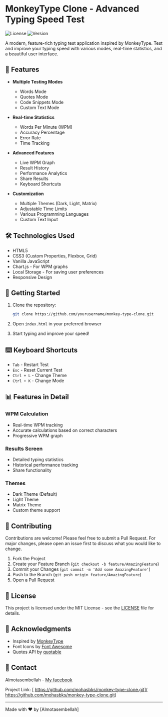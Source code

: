 # MonkeyType Clone - Advanced Typing Speed Test

![License](https://img.shields.io/badge/license-MIT-blue.svg)
![Version](https://img.shields.io/badge/version-1.0.0-green.svg)

A modern, feature-rich typing test application inspired by MonkeyType. Test and improve your typing speed with various modes, real-time statistics, and a beautiful user interface.

## 🚀 Features

- **Multiple Testing Modes**
  - Words Mode
  - Quotes Mode
  - Code Snippets Mode
  - Custom Text Mode

- **Real-time Statistics**
  - Words Per Minute (WPM)
  - Accuracy Percentage
  - Error Rate
  - Time Tracking

- **Advanced Features**
  - Live WPM Graph
  - Result History
  - Performance Analytics
  - Share Results
  - Keyboard Shortcuts

- **Customization**
  - Multiple Themes (Dark, Light, Matrix)
  - Adjustable Time Limits
  - Various Programming Languages
  - Custom Text Input

## 🛠️ Technologies Used

- HTML5
- CSS3 (Custom Properties, Flexbox, Grid)
- Vanilla JavaScript
- Chart.js - For WPM graphs
- Local Storage - For saving user preferences
- Responsive Design

## 🎯 Getting Started

1. Clone the repository:
   ```bash
   git clone https://github.com/yourusername/monkey-type-clone.git
   ```

2. Open `index.html` in your preferred browser

3. Start typing and improve your speed!

## ⌨️ Keyboard Shortcuts

- `Tab` - Restart Test
- `Esc` - Reset Current Test
- `Ctrl + L` - Change Theme
- `Ctrl + K` - Change Mode

## 📊 Features in Detail

### WPM Calculation
- Real-time WPM tracking
- Accurate calculations based on correct characters
- Progressive WPM graph

### Results Screen
- Detailed typing statistics
- Historical performance tracking
- Share functionality

### Themes
- Dark Theme (Default)
- Light Theme
- Matrix Theme
- Custom theme support

## 🤝 Contributing

Contributions are welcome! Please feel free to submit a Pull Request. For major changes, please open an issue first to discuss what you would like to change.

1. Fork the Project
2. Create your Feature Branch (`git checkout -b feature/AmazingFeature`)
3. Commit your Changes (`git commit -m 'Add some AmazingFeature'`)
4. Push to the Branch (`git push origin feature/AmazingFeature`)
5. Open a Pull Request

## 📝 License

This project is licensed under the MIT License - see the [LICENSE](LICENSE) file for details.

## 🙏 Acknowledgments

- Inspired by [MonkeyType](https://monkeytype.com/)
- Font Icons by [Font Awesome](https://fontawesome.com/)
- Quotes API by [quotable](https://github.com/lukePeavey/quotable)

## 📧 Contact

Almotasembellah - [My facebook](https://www.facebook.com/motasem.awwad.18)

Project Link: [
https://github.com/mohasbks/monkey-type-clone.git](
https://github.com/mohasbks/monkey-type-clone.git)

---
Made with ❤️ by [Almotasembellah]

